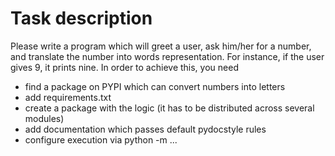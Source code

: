# Task description
Please write a program which will greet a user, ask him/her for a number, and translate the number into words
representation. For instance, if the user gives 9, it prints nine. In order to achieve this, you need
- find a package on PYPI which can convert numbers into letters
- add requirements.txt
- create a package with the logic (it has to be distributed across several modules)
- add documentation which passes default pydocstyle rules
- configure execution via python -m ...
